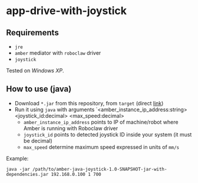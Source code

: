 app-drive-with-joystick
=======================

Requirements
------------

* `jre`
* `amber` mediator with `roboclaw` driver
* `joystick`

Tested on *Windows XP*.

How to use (java)
-----------------

 * Download `*.jar` from this repository, from `target` (direct [link](https://github.com/dev-amber/amber-java-joystick/raw/master/target/amber-java-joystick-1.0-SNAPSHOT-jar-with-dependencies.jar "Latest build"))
 * Run it using `java` with arguments `<amber_instance_ip_address:string> <joystick_id:decimal> <max_speed:decimal>
   * `amber_instance_ip_address` points to IP of machine/robot where Amber is running with Roboclaw driver
   * `joystick_id` points to detected joystick ID inside your system (it must be decimal)
   * `max_speed` determine maximum speed expressed in units of `mm/s`

Example:

    java -jar /path/to/amber-java-joystick-1.0-SNAPSHOT-jar-with-dependencies.jar 192.168.0.100 1 700
